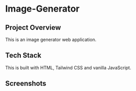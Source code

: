 # Image-Generator
## Project Overview
This is an image generator web application.
## Tech Stack
This is built with HTML, Tailwind CSS and vanilla JavaScript.
## Screenshots